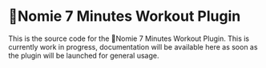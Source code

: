 # 💪Nomie 7 Minutes Workout Plugin

This is the source code for the 💪Nomie 7 Minutes Workout Plugin.
This is currently work in progress, documentation will be available here as soon as the plugin will be launched for general usage.